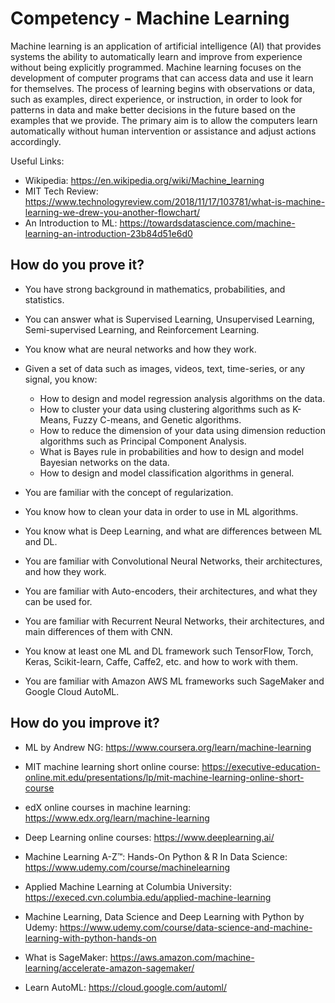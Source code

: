 # Competency - Machine Learning

Machine learning is an application of artificial intelligence (AI) that provides systems the ability to automatically learn and improve from experience without being explicitly programmed. Machine learning focuses on the development of computer programs that can access data and use it learn for themselves. The process of learning begins with observations or data, such as examples, direct experience, or instruction, in order to look for patterns in data and make better decisions in the future based on the examples that we provide. The primary aim is to allow the computers learn automatically without human intervention or assistance and adjust actions accordingly.

Useful Links:

- Wikipedia: https://en.wikipedia.org/wiki/Machine_learning
- MIT Tech Review: https://www.technologyreview.com/2018/11/17/103781/what-is-machine-learning-we-drew-you-another-flowchart/
- An Introduction to ML: https://towardsdatascience.com/machine-learning-an-introduction-23b84d51e6d0

## How do you prove it?

- You have strong background in mathematics, probabilities, and statistics.

- You can answer what is Supervised Learning, Unsupervised Learning, Semi-supervised Learning, and Reinforcement Learning.

- You know what are neural networks and how they work.

- Given a set of data such as images, videos, text, time-series, or any signal, you know:
    - How to design and model regression analysis algorithms on the data.
    - How to cluster your data using clustering algorithms such as K-Means, Fuzzy C-means, and Genetic algorithms.
    - How to reduce the dimension of your data using dimension reduction algorithms such as Principal Component Analysis.
    - What is Bayes rule in probabilities and how to design and model Bayesian networks on the data.
    - How to design and model classification algorithms in general.

- You are familiar with the concept of regularization.

- You know how to clean your data in order to use in ML algorithms.

- You know what is Deep Learning, and what are differences between ML and DL.

- You are familiar with Convolutional Neural Networks, their architectures, and how they work.

- You are familiar with Auto-encoders, their architectures, and what they can be used for.

- You are familiar with Recurrent Neural Networks, their architectures, and main differences of them with CNN.

- You know at least one ML and DL framework such TensorFlow, Torch, Keras, Scikit-learn, Caffe, Caffe2, etc. and how to work with them.

- You are familiar with Amazon AWS ML frameworks such SageMaker and Google Cloud AutoML.

## How do you improve it?

- ML by Andrew NG: https://www.coursera.org/learn/machine-learning

- MIT machine learning short online course: https://executive-education-online.mit.edu/presentations/lp/mit-machine-learning-online-short-course

- edX online courses in machine learning: https://www.edx.org/learn/machine-learning

- Deep Learning online courses: https://www.deeplearning.ai/

- Machine Learning A-Z™: Hands-On Python & R In Data Science: https://www.udemy.com/course/machinelearning

- Applied Machine Learning at Columbia University: https://execed.cvn.columbia.edu/applied-machine-learning

- Machine Learning, Data Science and Deep Learning with Python by Udemy: https://www.udemy.com/course/data-science-and-machine-learning-with-python-hands-on

- What is SageMaker: https://aws.amazon.com/machine-learning/accelerate-amazon-sagemaker/

- Learn AutoML: https://cloud.google.com/automl/
